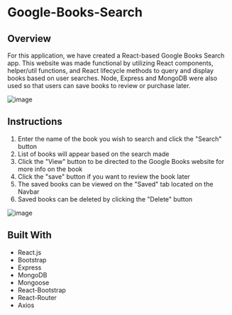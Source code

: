 # Google-Books-Search

## Overview
For this application, we have created a React-based Google Books Search app. This website was made functional by utilizing React components, helper/util functions, and  React lifecycle methods to query and display books based on user searches.  Node, Express and MongoDB were also used so that users can save books to review or purchase later.

![image](https://user-images.githubusercontent.com/52515674/71317561-fb87be80-2437-11ea-8081-5e0e59253430.png)

## Instructions
1. Enter the name of the book you wish to search and click the "Search" button
2. List of books will appear based on the search made 
3. Click the "View" button to be directed to the Google Books website for more info on the book
4. Click the "save" button if you want to review the book later
5. The saved books can be viewed on the "Saved" tab located on the Navbar
6. Saved books can be deleted by clicking the "Delete" button

![image](https://user-images.githubusercontent.com/52515674/71317562-fcb8eb80-2437-11ea-8642-78d6113b3651.png)

## Built With
- React.js
- Bootstrap
- Express
- MongoDB
- Mongoose
- React-Bootstrap
- React-Router
- Axios
